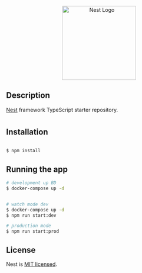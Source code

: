 <p align="center">
  <a href="http://nestjs.com/" target="blank"><img src="https://nestjs.com/img/logo-small.svg" width="200" alt="Nest Logo" /></a>
</p>

[circleci-image]: https://img.shields.io/circleci/build/github/nestjs/nest/master?token=abc123def456
[circleci-url]: https://circleci.com/gh/nestjs/nest

 
## Description

[Nest](https://github.com/nestjs/nest) framework TypeScript starter repository.  

# 


## Installation

```bash

$ npm install
```

## Running the app

```bash
# development up BD
$ docker-compose up -d


# watch mode dev
$ docker-compose up -d
$ npm run start:dev

# production mode
$ npm run start:prod
```



## License

Nest is [MIT licensed](LICENSE).
